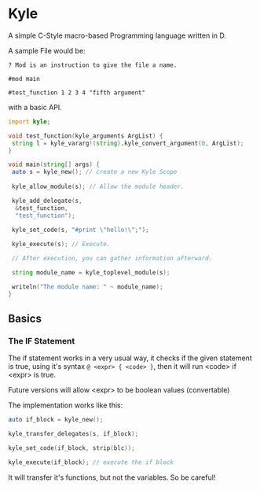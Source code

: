 # Kyle

A simple C-Style macro-based Programming language written in D.

A sample File would be:

```kyle
? Mod is an instruction to give the file a name.

#mod main

#test_function 1 2 3 4 "fifth argument"

```

with a basic API.

```d
import kyle;

void test_function(kyle_arguments ArgList) {
 string l = kyle_vararg!(string).kyle_convert_argument(0, ArgList);
}

void main(string[] args) {
 auto s = kyle_new(); // create a new Kyle Scope
 
 kyle_allow_module(s); // Allow the module header.

 kyle_add_delegate(s, 
  &test_function,
  "test_function");
 
 kyle_set_code(s, "#print \"hello!\";");

 kyle_execute(s); // Execute.

 // After execution, you can gather information afterward.

 string module_name = kyle_toplevel_module(s);

 writeln("The module name: " ~ module_name);
}
```

## Basics

### The IF Statement

The if statement works in a very usual way, it checks if the given statement is true, using it's syntax `@ <expr> { <code> }`, then it will
run \<code> if \<expr> is true.

Future versions will allow \<expr> to be boolean values (convertable)

The implementation works like this:

```d
auto if_block = kyle_new();

kyle_transfer_delegates(s, if_block);

kyle_set_code(if_block, strip(blc));

kyle_execute(if_block); // execute the if block
```

It will transfer it's functions, but not the variables. So be careful!

